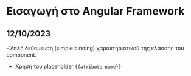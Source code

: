 # Εισαγωγή στο Angular Framework

## 12/10/2023 

-΄Απλή δεύσμευση (simple binding) χαρακτηριστικού της κλάσσης του component.

- Χρήση του placeholder `{{atribute name}}`